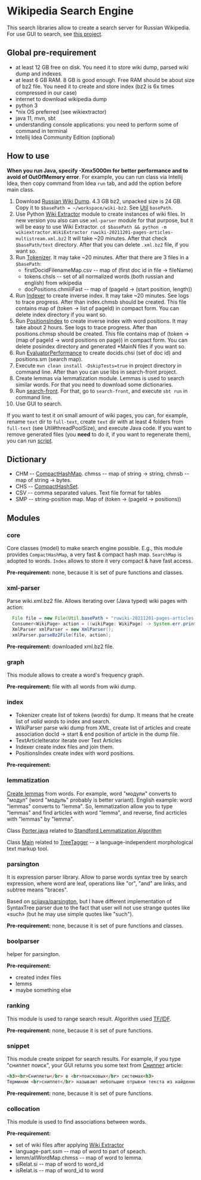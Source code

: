# Wikipedia Search Engine
This search libraries allow to create a search server for Russian Wikipedia.
For use GUI to search, see [this project](https://github.com/Mikhail42/search-front).

## Global pre-requirement
- at least 12 GB free on disk. You need it to store wiki dump, parsed wiki dump and indexes.
- at least 6 GB RAM. 8 GB is good enough. Free RAM should be about size of bz2 file.
  You need it to create and store index (bz2 is 6x times compressed in our case)
- internet to download wikipedia dump
- python 3
- *nix OS preferred (see wikiextractor)
- java 11, mvn, sbt
- understanding console applications: you need to perform some of command in terminal
- Intellij Idea Community Edition (optional)

## How to use
**When you run Java, specify -Xmx5000m for better performance and to avoid of OutOfMemory error**.
For example, you can run class via Intellij Idea, then copy command from Idea `run` tab,
and add the option before main class.

1. Download [Russian Wiki Dump](https://dumps.wikimedia.org/ruwiki/). 4.3 GB bz2, unpacked size is 24 GB.
   Copy it to `$basePath = ~/workspace/wiki-bz2`. 
   See [Util](core/src/main/java/org/ionkin/search/Util.java) `basePath`.
2. Use Python [Wiki Extractor](https://github.com/attardi/wikiextractor) module to create instances of wiki files.
   In new version you also can use `xml-parser` module for that purpose, but it will be easy to use Wiki Extractor.
   `cd $basePath && python -m wikiextractor.WikiExtractor ruwiki-20211201-pages-articles-multistream.xml.bz2`
   It will take ~20 minutes. After that check `$basePath/text` directory.
   After that you can delete `.xml.bz2` file, if you want so.
3. Run [Tokenizer](index/src/main/java/org/ionkin/search/Tokenizer.java).
   It may take ~20 minutes. After that there are 3 files in a `$basePath`:
   - firstDocidFilenameMap.csv -- map of (first doc id in file -> fileName)
   - tokens.chsls -- set of all normalized words (both russian and english) from wikipedia
   - docPositions.chmiiiFast -- map of (pageId -> (start position, length))
4. Run [Indexer](index/src/main/java/org/ionkin/search/Indexer.java) to create inverse index.
   It may take ~20 minutes. See logs to trace progress.
   After than index.chmsb should be created. This file contains map of (token -> list of pageId) in compact form.
   You can delete index directory if you want so.
5. Run [PositionsIndex](index/src/main/java/org/ionkin/search/PositionsIndex.java) to create inverse index with word positions.
   It may take about 2 hours. See logs to trace progress.
   After than positions.chmsp should be created.
   This file contains map of (token -> (map of pageId → word positions on page)) in compact form.
   You can delete posindex directory and generated *MainN files if you want so.
6. Run [EvaluatorPerformance](boolparser/src/main/java/org/ionkin/search/EvaluatorPerformance.java)
   to create docids.chsi (set of doc id) and positions.sm (search map).
7. Execute `mvn clean install -DskipTests=true` in project directory in command line.
   After than you can use libs in search-front project.
8. Create lemmas via lemmatization module. Lemmas is used to search similar words. For that you need to download some dictionaries.
9. Run [search-front](https://github.com/Mikhail42/search-front).
   For that, go to `search-front`, and execute `sbt run` in command line.
10. Use GUI to search.

If you want to test it on small amount of wiki pages, you can, for example, rename `text` dir to `full-text`,
create `text` dir with at least 4 folders from `full-text` (see Util#threadPoolSize), and execute Java code.
If you want to remove generated files (you **need** to do it, if you want to regenerate them),
you can run [script](clean-generated-files.sh).

## Dictionary
- CHM -- [CompactHashMap](core/src/main/java/org/ionkin/search/map/CompactHashMap.java).
  chmss -- map of string -> string, chmsb -- map of string -> bytes.
- CHS -- [CompactHashSet](core/src/main/java/org/ionkin/search/set/CompactHashSet.java).
- CSV -- comma separated values. Text file format for tables
- SMP -- string-position map. Map of (token -> (pageId -> positions))

## Modules

### core
Core classes (model) to make search engine possible.
E.g., this module provides `CompactHashMap`, a very fast & compact hash map.
`SearchMap` is adopted to words. 
`Index` allows to store it very compact & have fast access.

**Pre-requirement:** none, because it is set of pure functions and classes.

### xml-parser
Parse wiki.xml.bz2 file. Allows iterating over (Java typed) wiki pages with action:

```java
  File file = new File(Util.basePath + "ruwiki-20211201-pages-articles-multistream.xml.bz2");
  Consumer<WikiPage> action = ((wikiPage: WikiPage) -> System.err.println(wikiPage.getRevision().getText()));
  XmlParser xmlParser = new XmlParser();
  xmlParser.parseBz2File(file, action);
```

**Pre-requirement:** downloaded xml.bz2 file.

### graph
This module allows to create a word's frequency graph.

**Pre-requirement:** file with all words from wiki dump.

### index
- Tokenizer create list of tokens (words) for dump. It means that he create list of *valid* words to index and search.
- WikiParser parse wiki dump from XML, create list of articles
  and create association docId -> start & end position of article in the dump file.
- TextArticleIterator iterate over Text Articles
- Indexer create index files and join them.
- PositionsIndex create index with word positions.

**Pre-requirement:**

### lemmatization
[Create lemmas](https://en.wikipedia.org/wiki/Lemmatisation) from words.
For example, word "модули" converts to "модул" (word "модуль" probably is better variant).
English example: word "lemmas" converts to "lemma". So, lemmatization allow you to type "lemmas" and find articles with
word "lemma", and reverse, find acrticles with "lemmas" by "lemma".

Class [Porter.java](lemmatization/src/main/java/org/ionkin/search/Porter.java) related to [Standford Lemmatization Algorithm](https://nlp.stanford.edu/IR-book/html/htmledition/stemming-and-lemmatization-1.html)

Class [Main](lemmatization/src/main/java/org/ionkin/search/Main.java) related to [TreeTagger](https://nlpub.ru/TreeTagger) -- a language-independent morphological text markup tool.

### parsington
It is expression parser library. Allow to parse words syntax tree by search expression, where word are leaf, operations
like "or", "and" are links, and subtree means "braces".

Based on [scijava/parsington](https://github.com/scijava/parsington),
but I have different implementation of SyntaxTree parser due to the fact that user will not use strange quotes like «such»
(but he may use simple quotes like "such").

**Pre-requirement:** none, because it is set of pure functions and classes.

### boolparser
helper for parsington.

**Pre-requirement:**
- created index files
- lemms
- maybe something else

### ranking
This module is used to range search result. Algorithm used [TF/IDF](https://ru.wikipedia.org/wiki/TF-IDF).

**Pre-requirement:** none, because it is set of pure functions.

### snippet
This module create snippet for search results. For example, if you type "cниппет поиск", your GUI
returns you some text from [Сниппет](https://ru.wikipedia.org/wiki/Сниппет) article:
```html
<h3><br>Сниппеты</br> в <br>поисковых</br> системах<h3>
Термином <br>сниппет</br> называют небольшие отрывки текста из найденной <br>поисковой</br> машиной страницы сайта...
```

**Pre-requirement:** none, because it is set of pure functions.

### collocation
This module is used to find associations between words.

**Pre-requirement:**
- set of wiki files after applying [Wiki Extractor](https://github.com/attardi/wikiextractor)
- language-part.ssm -- map of word to part of speach.
- lemm/allWordMap.chmss -- map of word to lemma.
- siRelat.si -- map of word to word_id
- isRelat.is -- map of word_id to word
